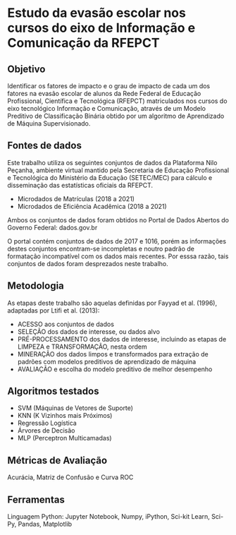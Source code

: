 # Estudo da evasão escolar nos cursos do eixo de Informação e Comunicação da RFEPCT

## Objetivo

Identificar os fatores de impacto e o grau de impacto de cada um dos fatores na evasão escolar de alunos da Rede Federal de Educação Profissional, Científica e Tecnológica (RFEPCT) matriculados nos cursos do eixo tecnológico Informação e Comunicação, através de um Modelo Preditivo de Classificação Binária obtido por um algoritmo de Aprendizado de Máquina Supervisionado.

## Fontes de dados

Este trabalho utiliza os seguintes conjuntos de dados da Plataforma Nilo Peçanha, ambiente virtual mantido pela Secretaria de Educação Profissional e Tecnológica do Ministério da Educação (SETEC/MEC) para cálculo e disseminação das estatísticas oficiais da RFEPCT.

- Microdados de Matrículas (2018 a 2021)
- Microdados de Eficiência Acadêmica (2018 a 2021)
  
Ambos os conjuntos de dados foram obtidos no Portal de Dados Abertos do Governo Federal: dados.gov.br

O portal contém conjuntos de dados de 2017 e 1016, porém as informações destes conjuntos encontram-se incompletas e noutro padrão de formatação incompatível com os dados mais recentes. Por esssa razão, tais conjuntos de dados foram desprezados neste trabalho.

## Metodologia

As etapas deste trabalho são aquelas definidas por Fayyad et al. (1996), adaptadas por Ltifi et al. (2013):

- ACESSO aos conjuntos de dados
- SELEÇÃO dos dados de interesse, ou dados alvo
- PRÉ-PROCESSAMENTO dos dados de interesse, incluindo as etapas de LIMPEZA e TRANSFORMAÇÃO, nesta ordem
- MINERAÇÃO dos dados limpos e transformados para extração de padrões com modelos preditivos de aprendizado de máquina
- AVALIAÇÃO e escolha do modelo preditivo de melhor desempenho

## Algoritmos testados

- SVM (Máquinas de Vetores de Suporte)
- KNN (K Vizinhos mais Próximos)
- Regressão Logística
- Árvores de Decisão
- MLP (Perceptron Multicamadas)

## Métricas de Avaliação

Acurácia, Matriz de Confusão e Curva ROC

## Ferramentas

Linguagem Python: Jupyter Notebook, Numpy, iPython, Sci-kit Learn, Sci-Py, Pandas, Matplotlib

